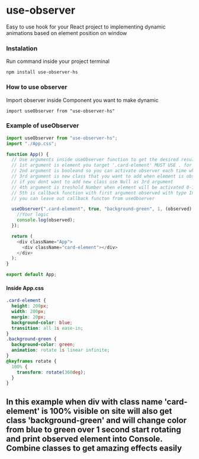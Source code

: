﻿# use-observer

Easy to use hook for your React project to implementing dynamic animations based on element position on window

### Instalation

Run command inside your project terminal

``` 
npm install use-observer-hs 
```

### How to use observer

Import observer inside Component you want to make dynamic

```
import useObserver from "use-observer-hs"
```

### Example of useObserver

```JavaScript
import useObserver from "use-observer-hs";
import "./App.css";

function App() {
  // Use arguments inside useObserver function to get the desired result
  // 1st argument is element you target '.card-element' MUST USE . for class and # for id
  // 2nd argument is booleand so you can activate observer each time when element  is observed or only first time
  // 3rd argument is new class that you want to add when element is observed 'new-class' DO NOT USE . in class name
  // if you dont want to add new class use Null as 3rd argument
  // 4th argument is treshold Number when element will be activated 0-1 1=100% of element visible 
  // 5th is callback function with first argument observed with type IntersectionObserverEntry where you can implemented your own logic that will be activated when element is observed
  // you can leave out callback functon from useObserver

  useObserver(".card-element", true, "background-green", 1, (observed) => {
    //Your logic
    console.log(observed);
  });

  return (
    <div className="App">
      <div className="card-element"></div>
    </div>
  );
}

export default App;

```
#### Inside App.css
```CSS
.card-element {
  height: 200px;
  width: 200px;
  margin: 20px;
  background-color: blue;
  transition: all 1s ease-in;
}
.background-green {
  background-color: green;
  animation: rotate 1s linear infinite;
}
@keyframes rotate {
  100% {
    transform: rotate(360deg);
  }
}
```
## In this example when div with class name 'card-element' is 100% visible on site will also get class 'background-green' and will change color from blue to green over 1 second start rotating and print observed element into Console. Combine classes to get amazing effects easily
